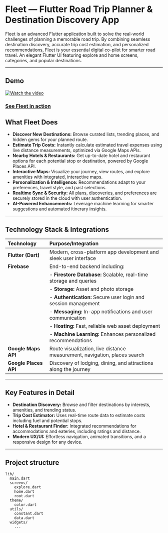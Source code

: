 



# Fleet — Flutter Road Trip Planner \& Destination Discovery App

Fleet is an advanced Flutter application built to solve the real-world challenges of planning a memorable road trip. By combining seamless destination discovery, accurate trip cost estimation, and personalized recommendations, Fleet is your essential digital co-pilot for smarter road travel. An elegant Flutter UI featuring explore and home screens, categories, and popular destinations. 

***

## Demo

[![Watch the video](https://img.youtube.com/vi/b09sQ89U9Rw/maxresdefault.jpg)](https://youtu.be/b09sQ89U9Rw)

### [See Fleet in action](https://youtu.be/b09sQ89U9Rw)

## What Fleet Does

- **Discover New Destinations:** Browse curated lists, trending places, and hidden gems for your planned route.
- **Estimate Trip Costs:** Instantly calculate estimated travel expenses using live distance measurements, optimized via Google Maps APIs.
- **Nearby Hotels \& Restaurants:** Get up-to-date hotel and restaurant options for each potential stop or destination, powered by Google Places API.
- **Interactive Maps:** Visualize your journey, view routes, and explore amenities with integrated, interactive maps.
- **Personalization \& Intelligence:** Recommendations adapt to your preferences, travel style, and past selections.
- **Realtime Sync \& Security:** All plans, discoveries, and preferences are securely stored in the cloud with user authentication.
- **AI-Powered Enhancements:** Leverage machine learning for smarter suggestions and automated itinerary insights.

***

## Technology Stack \& Integrations

| Technology | Purpose/Integration |
| :-- | :-- |
| **Flutter (Dart)** | Modern, cross-platform app development and sleek user interface |
| **Firebase** | End-to-end backend including: |
|  | - **Firestore Database:** Scalable, real-time storage and queries |
|  | - **Storage:** Asset and photo storage |
|  | - **Authentication:** Secure user login and session management |
|  | - **Messaging:** In-app notifications and user communication |
|  | - **Hosting:** Fast, reliable web asset deployment |
|  | - **Machine Learning:** Enhances personalized recommendations |
| **Google Maps API** | Route visualization, live distance measurement, navigation, places search |
| **Google Places API** | Discovery of lodging, dining, and attractions along the journey |


***

## Key Features in Detail

- **Destination Discovery:** Browse and filter destinations by interests, amenities, and trending status.
- **Trip Cost Estimator:** Uses real-time route data to estimate costs including fuel and potential stops.
- **Hotel \& Restaurant Finder:** Integrated recommendations for accommodations and eateries, including ratings and distance.
- **Modern UX/UI:** Effortless navigation, animated transitions, and a responsive design for any device.

***



## Project structure

```
lib/
  main.dart
  screens/
    explore.dart
    home.dart
    root.dart
  theme/
    color.dart
  utils/
    constant.dart
    data.dart
  widgets/
    ...
```

